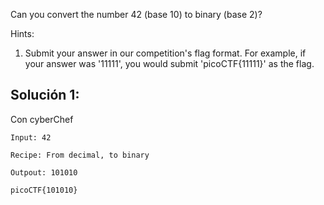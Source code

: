 Can you convert the number 42 (base 10) to binary (base 2)?

Hints:
1. Submit your answer in our competition's flag format. For example, if your answer was '11111', you would submit 'picoCTF{11111}' as the flag.

## Solución 1:
Con cyberChef
```
Input: 42

Recipe: From decimal, to binary

Outpout: 101010

picoCTF{101010}
```

